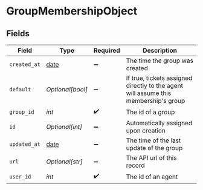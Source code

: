 # GroupMembershipObject


## Fields

| Field                                                                               | Type                                                                                | Required                                                                            | Description                                                                         |
| ----------------------------------------------------------------------------------- | ----------------------------------------------------------------------------------- | ----------------------------------------------------------------------------------- | ----------------------------------------------------------------------------------- |
| `created_at`                                                                        | [date](https://docs.python.org/3/library/datetime.html#date-objects)                | :heavy_minus_sign:                                                                  | The time the group was created                                                      |
| `default`                                                                           | *Optional[bool]*                                                                    | :heavy_minus_sign:                                                                  | If true, tickets assigned directly to the agent will assume this membership's group |
| `group_id`                                                                          | *int*                                                                               | :heavy_check_mark:                                                                  | The id of a group                                                                   |
| `id`                                                                                | *Optional[int]*                                                                     | :heavy_minus_sign:                                                                  | Automatically assigned upon creation                                                |
| `updated_at`                                                                        | [date](https://docs.python.org/3/library/datetime.html#date-objects)                | :heavy_minus_sign:                                                                  | The time of the last update of the group                                            |
| `url`                                                                               | *Optional[str]*                                                                     | :heavy_minus_sign:                                                                  | The API url of this record                                                          |
| `user_id`                                                                           | *int*                                                                               | :heavy_check_mark:                                                                  | The id of an agent                                                                  |